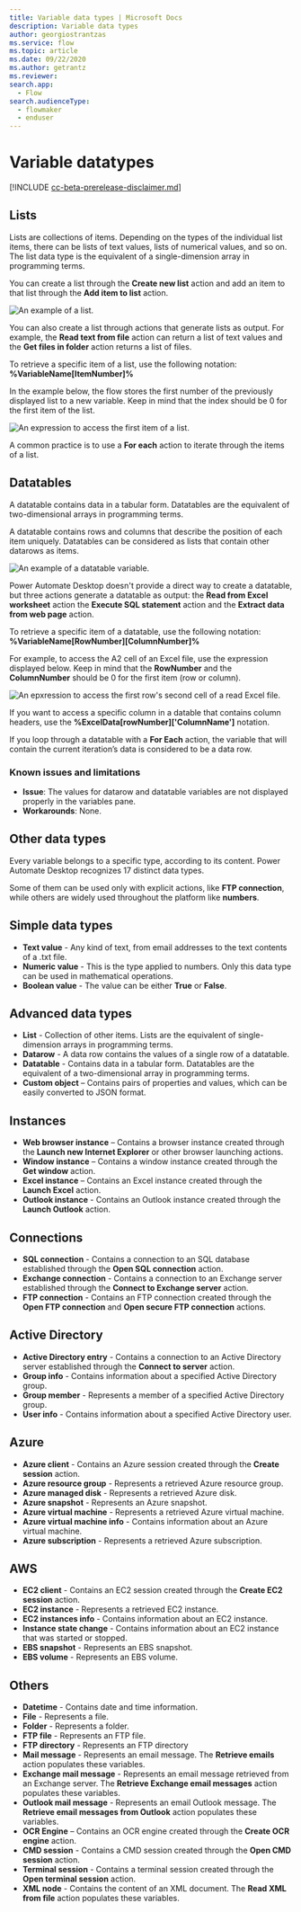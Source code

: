 ```yaml
---
title: Variable data types | Microsoft Docs
description: Variable data types
author: georgiostrantzas
ms.service: flow
ms.topic: article
ms.date: 09/22/2020
ms.author: getrantz
ms.reviewer:
search.app: 
  - Flow
search.audienceType: 
  - flowmaker
  - enduser
---
```


# Variable datatypes

[!INCLUDE [cc-beta-prerelease-disclaimer.md](../../includes/cc-beta-prerelease-disclaimer.md)]

## Lists

Lists are collections of items. Depending on the types of the individual list items, there can be lists of text values, lists of numerical values, and so on. The list data type is the equivalent of a single-dimension array in programming terms. 

You can create a list through the **Create new list** action and add an item to that list through the **Add item to list** action.

![An example of a list.](media\lists\create-list.png)

You can also create a list through actions that generate lists as output. For example, the **Read text from file** action can return a list of text values and the **Get files in folder** action returns a list of files.

To retrieve a specific item of a list, use the following notation: **%VariableName\[ItemNumber\]%**

In the example below, the flow stores the first number of the previously displayed list to a new variable. Keep in mind that the index should be 0 for the first item of the list.

![An expression to access the first item of a list.](media\lists\list-first-item.png)

A common practice is to use a **For each** action to iterate through the items of a list.

## Datatables

A datatable contains data in a tabular form. Datatables are the equivalent of two-dimensional arrays in programming terms. 

A datatable contains rows and columns that describe the position of each item uniquely. Datatables can be considered as lists that contain other datarows as items.

![An example of a datatable variable.](media\data-tables\data-table-first-item.png)

Power Automate Desktop doesn't provide a direct way to create a datatable, but three actions generate a datatable as output: the **Read from Excel worksheet** action the **Execute SQL statement** action and the **Extract data from web page** action.

To retrieve a specific item of a datatable, use the following notation: **%VariableName\[RowNumber\]\[ColumnNumber\]%**

For example, to access the A2 cell of an Excel file, use the expression displayed below. Keep in mind that the **RowNumber** and the **ColumnNumber** should be 0 for the first item (row or column).

![An epxression to access the first row's second cell of a read Excel file.](media\data-tables\data-table-row-item.png)

If you want to access a specific column in a datable that contains column headers, use the **%ExcelData[rowNumber]['ColumnName']** notation.

If you loop through a datatable with a **For Each** action, the variable that will contain the current iteration’s data is considered to be a data row. 

### Known issues and limitations

- **Issue**: The values for datarow and datatable variables are not displayed properly in the variables pane.
- **Workarounds**: None.

## Other data types

Every variable belongs to a specific type, according to its content. Power Automate Desktop recognizes 17 distinct data types. 

Some of them can be used only with explicit actions, like **FTP connection**, while others are widely used throughout the platform like  **numbers**.  

## Simple data types

- **Text value** - Any kind of text, from email addresses to the text contents of a .txt file. 
- **Numeric value** - This is the type applied to numbers. Only this data type can be used in mathematical operations.
- **Boolean value** - The value can be either **True** or **False**.

## Advanced data types

- **List** - Collection of other items. Lists are the equivalent of single-dimension arrays in programming terms. 
- **Datarow** - A data row contains the values of a single row of a datatable.
- **Datatable** - Contains data in a tabular form. Datatables are the equivalent of a two-dimensional array in programming terms. 
- **Custom object** – Contains pairs of properties and values, which can be easily converted to JSON format. 

## Instances

- **Web browser instance** – Contains a browser instance created through the **Launch new Internet Explorer** or other browser launching actions.
- **Window instance** – Contains a window instance created through the **Get window** action.
- **Excel instance** – Contains an Excel instance created through the **Launch Excel** action.
- **Outlook instance** - Contains an Outlook instance created through the **Launch Outlook** action.

## Connections

- **SQL connection** - Contains a connection to an SQL database established through the **Open SQL connection** action.
- **Exchange connection** - Contains a connection to an Exchange server established through the **Connect to Exchange server** action.
- **FTP connection** - Contains an FTP connection created through the **Open FTP connection** and **Open secure FTP connection** actions.

## Active Directory

- **Active Directory entry** - Contains a connection to an Active Directory server established through the **Connect to server** action.
- **Group info** - Contains information about a specified Active Directory group.
- **Group member** - Represents a member of a specified Active Directory group.
- **User info** - Contains information about a specified Active Directory user.

## Azure

- **Azure client** - Contains an Azure session created through the **Create session** action.
- **Azure resource group** - Represents a retrieved Azure resource group.
- **Azure managed disk** - Represents a retrieved Azure disk.
- **Azure snapshot** - Represents an Azure snapshot.
- **Azure virtual machine** - Represents a retrieved Azure virtual machine.
- **Azure virtual machine info** - Contains information about an Azure virtual machine.
- **Azure subscription** - Represents a retrieved Azure subscription.

## AWS

- **EC2 client** - Contains an EC2 session created through the **Create EC2 session** action.
- **EC2 instance** - Represents a retrieved EC2 instance.
- **EC2 instances info** - Contains information about an EC2 instance.
- **Instance state change** - Contains information about an EC2 instance that was started or stopped.
- **EBS snapshot** - Represents an EBS snapshot.
- **EBS volume** - Represents an EBS volume.

## Others

- **Datetime** - Contains date and time information.
- **File** - Represents a file.
- **Folder** - Represents a folder.
- **FTP file** - Represents an FTP file.
- **FTP directory** - Represents an FTP directory
- **Mail message** - Represents an email message. The **Retrieve emails** action populates these variables.
- **Exchange mail message** - Represents an email message retrieved from an Exchange server. The **Retrieve Exchange email messages** action populates these variables.
- **Outlook mail message** - Represents an email Outlook message. The **Retrieve email messages from Outlook** action populates these variables.
- **OCR Engine** – Contains an OCR engine created through the **Create OCR engine** action.
- **CMD session** - Contains a CMD session created through the **Open CMD session** action.
- **Terminal session** - Contains a terminal session created through the **Open terminal session** action.
- **XML node** - Contains the content of an XML document. The **Read XML from file** action populates these variables.